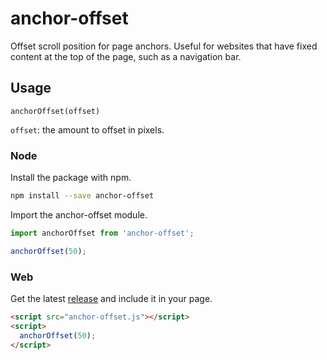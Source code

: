 # anchor-offset
Offset scroll position for page anchors. Useful for websites that have fixed content at the top of the page, such as a navigation bar.
## Usage

`anchorOffset(offset)`

`offset`: the amount to offset in pixels.



### Node
Install the package with npm.
```sh
npm install --save anchor-offset
```
Import the anchor-offset module.
```js
import anchorOffset from 'anchor-offset';

anchorOffset(50);
```

### Web
Get the latest [release](https://github.com/ericvaladas/anchor-offset/releases) and include it in your page.
```html
<script src="anchor-offset.js"></script>
<script>
  anchorOffset(50);
</script>
```
